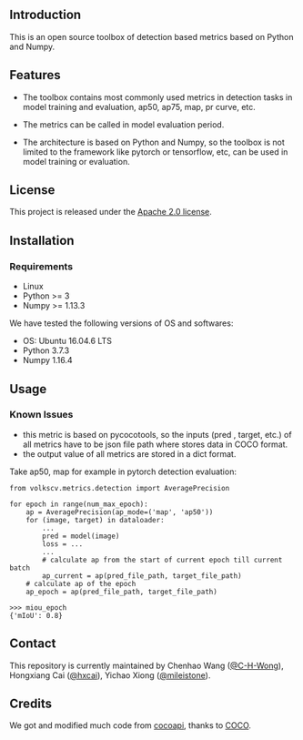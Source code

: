 ## Introduction
This is an open source toolbox of detection based metrics based on Python and Numpy.

## Features
- The toolbox contains most commonly used metrics in detection tasks in model training 
  and evaluation, ap50, ap75, map, pr curve, etc.
  
- The metrics can be called in model evaluation period.
  
- The architecture is based on Python and Numpy, so the toolbox is not limited to the 
  framework like pytorch or tensorflow, etc, can be used in model training or evaluation.

## License

This project is released under the [Apache 2.0 license](LICENSE).

## Installation

### Requirements
- Linux
- Python >= 3
- Numpy >= 1.13.3

We have tested the following versions of OS and softwares:

- OS: Ubuntu 16.04.6 LTS
- Python 3.7.3
- Numpy 1.16.4

## Usage
### Known Issues
- this metric is based on pycocotools, so the inputs (pred , target, etc.) of all metrics have to be 
json file path where stores data in COCO format.
- the output value of all metrics are stored in a dict format.

Take ap50, map for example in pytorch detection evaluation:

```shell
from volkscv.metrics.detection import AveragePrecision

for epoch in range(num_max_epoch):
    ap = AveragePrecision(ap_mode=('map', 'ap50'))
    for (image, target) in dataloader:
        ...
        pred = model(image)
        loss = ...
        ...
        # calculate ap from the start of current epoch till current batch
        ap_current = ap(pred_file_path, target_file_path)
    # calculate ap of the epoch
    ap_epoch = ap(pred_file_path, target_file_path)

>>> miou_epoch
{'mIoU': 0.8}

```

## Contact

This repository is currently maintained by Chenhao Wang ([@C-H-Wong](http://github.com/C-H-Wong)), Hongxiang Cai ([@hxcai](http://github.com/hxcai)), Yichao Xiong ([@mileistone](https://github.com/mileistone)).

## Credits
We got and modified much code from [cocoapi](https://github.com/cocodataset/cocoapi), thanks to [COCO](https://github.com/cocodataset).
